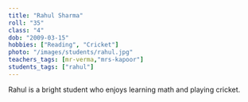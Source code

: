 ```yaml
---
title: "Rahul Sharma"
roll: "35"
class: "4"
dob: "2009-03-15"
hobbies: ["Reading", "Cricket"]
photo: "/images/students/rahul.jpg"
teachers_tags: [mr-verma,"mrs-kapoor"]
students_tags: ["rahul"]
---
```


Rahul is a bright student who enjoys learning math and playing cricket.
